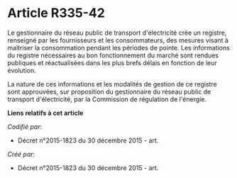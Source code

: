 # Article R335-42

Le gestionnaire du réseau public de transport d'électricité crée un registre, renseigné par les fournisseurs et les
consommateurs, des mesures visant à maîtriser la consommation pendant les périodes de pointe. Les informations du registre
nécessaires au bon fonctionnement du marché sont rendues publiques et réactualisées dans les plus brefs délais en fonction de
leur évolution.

La nature de ces informations et les modalités de gestion de ce registre sont approuvées, sur proposition du gestionnaire du
réseau public de transport d'électricité, par la Commission de régulation de l'énergie.

**Liens relatifs à cet article**

_Codifié par_:

  - Décret n°2015-1823 du 30 décembre 2015 - art.

_Créé par_:

  - Décret n°2015-1823 du 30 décembre 2015 - art.
